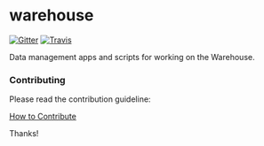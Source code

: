 # warehouse

[![Gitter](https://img.shields.io/gitter/room/opentrials/chat.svg)](https://gitter.im/opentrials/chat)
[![Travis](https://img.shields.io/travis/opentrials/warehouse/master.svg)](https://travis-ci.org/opentrials/warehouse)

Data management apps and scripts for working on the Warehouse.

### Contributing

Please read the contribution guideline:

[How to Contribute](CONTRIBUTING.md)

Thanks!
